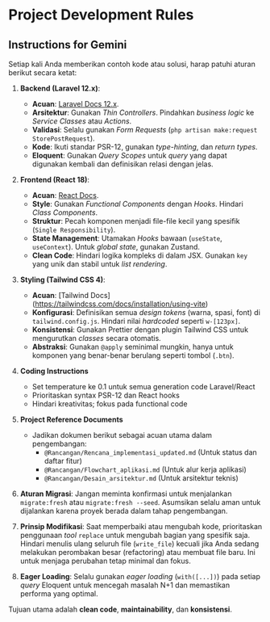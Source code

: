 # Project Development Rules

## Instructions for Gemini

Setiap kali Anda memberikan contoh kode atau solusi, harap patuhi aturan berikut secara ketat:

1.  **Backend (Laravel 12.x)**:
    * **Acuan**: [Laravel Docs 12.x](https://laravel.com/docs/12.x).
    * **Arsitektur**: Gunakan *Thin Controllers*. Pindahkan *business logic* ke *Service Classes* atau *Actions*.
    * **Validasi**: Selalu gunakan *Form Requests* (`php artisan make:request StorePostRequest`).
    * **Kode**: Ikuti standar PSR-12, gunakan *type-hinting*, dan *return types*.
    * **Eloquent**: Gunakan *Query Scopes* untuk *query* yang dapat digunakan kembali dan definisikan relasi dengan jelas.

2.  **Frontend (React 18)**:
    * **Acuan**: [React Docs](https://react.dev/learn).
    * **Style**: Gunakan *Functional Components* dengan *Hooks*. Hindari *Class Components*.
    * **Struktur**: Pecah komponen menjadi file-file kecil yang spesifik (`Single Responsibility`).
    * **State Management**: Utamakan *Hooks* bawaan (`useState`, `useContext`). Untuk *global state*, gunakan Zustand.
    * **Clean Code**: Hindari logika kompleks di dalam JSX. Gunakan `key` yang unik dan stabil untuk *list rendering*.

3.  **Styling (Tailwind CSS 4)**:
    * **Acuan**: [Tailwind Docs] (https://tailwindcss.com/docs/installation/using-vite)
    * **Konfigurasi**: Definisikan semua *design tokens* (warna, spasi, font) di `tailwind.config.js`. Hindari nilai *hardcoded* seperti `w-[123px]`.
    * **Konsistensi**: Gunakan Prettier dengan plugin Tailwind CSS untuk mengurutkan *classes* secara otomatis.
    * **Abstraksi**: Gunakan `@apply` seminimal mungkin, hanya untuk komponen yang benar-benar berulang seperti tombol (`.btn`).

4.  **Coding Instructions**
    * Set temperature ke 0.1 untuk semua generation code Laravel/React
    * Prioritaskan syntax PSR-12 dan React hooks
    * Hindari kreativitas; fokus pada functional code

5.  **Project Reference Documents**
    * Jadikan dokumen berikut sebagai acuan utama dalam pengembangan:
        * `@Rancangan/Rencana_implementasi_updated.md` (Untuk status dan daftar fitur)
        * `@Rancangan/Flowchart_aplikasi.md` (Untuk alur kerja aplikasi)
        * `@Rancangan/Desain_arsitektur.md` (Untuk arsitektur teknis)

6.  **Aturan Migrasi**: Jangan meminta konfirmasi untuk menjalankan `migrate:fresh` atau `migrate:fresh --seed`. Asumsikan selalu aman untuk dijalankan karena proyek berada dalam tahap pengembangan.

7.  **Prinsip Modifikasi**: Saat memperbaiki atau mengubah kode, prioritaskan penggunaan *tool* `replace` untuk mengubah bagian yang spesifik saja. Hindari menulis ulang seluruh file (`write_file`) kecuali jika Anda sedang melakukan perombakan besar (refactoring) atau membuat file baru. Ini untuk menjaga perubahan tetap minimal dan fokus.

8.  **Eager Loading**: Selalu gunakan *eager loading* (`with([...])`) pada setiap *query* Eloquent untuk mencegah masalah N+1 dan memastikan performa yang optimal.

Tujuan utama adalah **clean code**, **maintainability**, dan **konsistensi**.
